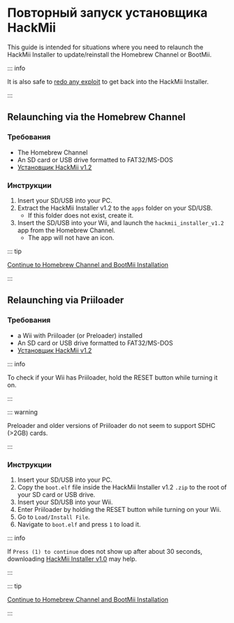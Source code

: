 # Повторный запуск установщика HackMii

This guide is intended for situations where you need to relaunch the HackMii Installer to update/reinstall the Homebrew Channel or BootMii.

::: info

It is also safe to [redo any exploit](get-started) to get back into the HackMii Installer.

:::

## Relaunching via the Homebrew Channel

### Требования

- The Homebrew Channel
- An SD card or USB drive formatted to FAT32/MS-DOS
- [Установщик HackMii v1.2](https://bootmii.org/download/)

### Инструкции

1. Insert your SD/USB into your PC.
2. Extract the HackMii Installer v1.2 to the `apps` folder on your SD/USB.
   - If this folder does not exist, create it.
3. Insert the SD/USB into your Wii, and launch the `hackmii_installer_v1.2` app from the Homebrew Channel.
   - The app will not have an icon.

::: tip

[Continue to Homebrew Channel and BootMii Installation](hbc)

:::

## Relaunching via Priiloader

### Требования

- a Wii with Priiloader (or Preloader) installed
- An SD card or USB drive formatted to FAT32/MS-DOS
- [Установщик HackMii v1.2](https://bootmii.org/download/)

::: info

To check if your Wii has Priiloader, hold the RESET button while turning it on.

:::

::: warning

Preloader and older versions of Priiloader do not seem to support SDHC (>2GB) cards.

:::

### Инструкции

1. Insert your SD/USB into your PC.
2. Copy the `boot.elf` file inside the HackMii Installer v1.2 `.zip` to the root of your SD card or USB drive.
3. Insert your SD/USB into your Wii.
4. Enter Priiloader by holding the RESET button while turning on your Wii.
5. Go to `Load/Install File`.
6. Navigate to `boot.elf` and press `1` to load it.

::: info

If `Press (1) to continue` does not show up after about 30 seconds, downloading [HackMii Installer v1.0](https://bootmii.org/download/) may help.

:::

::: tip

[Continue to Homebrew Channel and BootMii Installation](hbc)

:::
